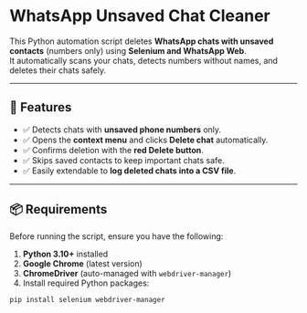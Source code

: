 # WhatsApp Unsaved Chat Cleaner

This Python automation script deletes **WhatsApp chats with unsaved contacts** (numbers only) using **Selenium and WhatsApp Web**.  
It automatically scans your chats, detects numbers without names, and deletes their chats safely.

---

## 🚀 Features
- ✅ Detects chats with **unsaved phone numbers** only.
- ✅ Opens the **context menu** and clicks **Delete chat** automatically.
- ✅ Confirms deletion with the **red Delete button**.
- ✅ Skips saved contacts to keep important chats safe.
- ✅ Easily extendable to **log deleted chats into a CSV file**.

---

## 📦 Requirements

Before running the script, ensure you have the following:

1. **Python 3.10+** installed  
2. **Google Chrome** (latest version)  
3. **ChromeDriver** (auto-managed with `webdriver-manager`)  
4. Install required Python packages:

```bash
pip install selenium webdriver-manager
